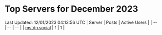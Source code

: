 # Top Servers for December 2023
Last Updated: 12/01/2023 04:13:56 UTC
| Server | Posts | Active Users |
| -- | -- | -- |
| [mstdn.social](https://mstdn.social/tags/PowerShell) | 1 | 1 |
